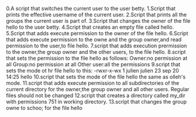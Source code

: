 0.A script that switches the current user to the user betty.
1.Script that prints the effective username of the current user.
2.Script that prints all the groups the current user is part of.
3.Script that changes the owner of the file hello to the user betty.
4.Script that creates an empty file called hello.
5.Script that adds execute permission to the owner of the file hello.
6.Script that adds execute permission to the owne and the group owner,and read permission to the user,to file hello.
7.script that adds execution prermission to the owner,the group owner and  the other users, to the file hello.
8.script that sets the permission to the file hello as follows:
	Owner:no permission at all
	Group:no permission at all
	Other user:all the permissions
9.script that sets the mode ot hr file hello to this:
	-rwxr-x-wx 1 julien julien 23 sep 20 14:25 hello
10.script that sets the mode of the file hello the same as olleh's mode.
11.script that adds execute permission to all subdirectories of the current directory for the owner,the group owner and all other users. Regular files should not be changed
12.script that creates a directory called my_dir with permissions 751 in working directory.
13.script that changes the group owne to schoo; for the file hello
